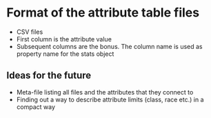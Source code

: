 # Format of the attribute table files

* CSV files
* First column is the attribute value
* Subsequent columns are the bonus. The column name is used as property name for the stats object

## Ideas for the future

* Meta-file listing all files and the attributes that they connect to
* Finding out a way to describe attribute limits (class, race etc.) in a compact way
